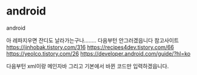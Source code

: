 # android
android


아 레파지우면 잔디도 날라가는구나........ 다음부턴 안그러겠읍니다
참고사이트 https://jinhobak.tistory.com/316
https://recipes4dev.tistory.com/66
https://yeolco.tistory.com/26
https://developer.android.com/guide/?hl=ko

다음부턴 xml이랑 메인자바 그리고 기본에서 바뀐 코드만 입력하겠읍니다.


